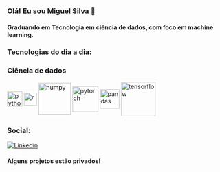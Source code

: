### Olá! Eu sou Miguel Silva 👋
#### Graduando em Tecnologia em ciência de dados, com foco em machine learning.

<!--
![Miguel Silva's GitHub stats](https://github-readme-stats.vercel.app/api?username=MiguelSilva07&show_icons=true&theme=tokyonight)
![Top Langs](https://github-readme-stats.vercel.app/api/top-langs/?username=MiguelSilva07&layout=compact)
-->

### Tecnologias do dia a dia:

<div>
    <h3>Ciência de dados</h3>
        <img align="center" alt="python" height="35" weight="40" src="https://cdn.jsdelivr.net/gh/devicons/devicon/icons/python/python-original-wordmark.svg" />
        <img align="center" alt="r" height="30" weight="40" src="https://cdn.jsdelivr.net/gh/devicons/devicon/icons/r/r-original.svg" />
        <img align="center" alt="numpy" height="75" weight="40" src="https://cdn.jsdelivr.net/gh/devicons/devicon/icons/numpy/numpy-original-wordmark.svg" />
        <img align="center" alt="pytorch" height="60" weight="40" src="https://cdn.jsdelivr.net/gh/devicons/devicon/icons/pytorch/pytorch-plain-wordmark.svg" />
        <img align="center" alt="pandas" height="45" weight="40" src="https://cdn.jsdelivr.net/gh/devicons/devicon/icons/pandas/pandas-original-wordmark.svg" />
        <img align="center" alt="tensorflow" height="80" weight="40" src="https://cdn.jsdelivr.net/gh/devicons/devicon/icons/tensorflow/tensorflow-original-wordmark.svg" />
          
          
            
</div>

### Social:
[![Linkedin](https://img.shields.io/badge/LinkedIn-0077B5?style=for-the-badge&logo=linkedin&logoColor=white)](https://www.linkedin.com/in/miguelsilva01/)

#### Alguns projetos estão privados!
